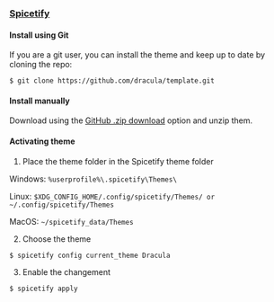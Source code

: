 ### [Spicetify](https://github.com/khanhas/spicetify-cli)

#### Install using Git

If you are a git user, you can install the theme and keep up to date by cloning the repo:

    $ git clone https://github.com/dracula/template.git

#### Install manually

Download using the [GitHub .zip download](https://github.com/dracula/spicetify/archive/master.zip) option and unzip them.

#### Activating theme

1. Place the theme folder in the Spicetify theme folder

Windows: `%userprofile%\.spicetify\Themes\`

Linux: `$XDG_CONFIG_HOME/.config/spicetify/Themes/ or ~/.config/spicetify/Themes`

MacOS: `~/spicetify_data/Themes`

2. Choose the theme

```$ spicetify config current_theme Dracula```

3. Enable the changement

```$ spicetify apply```